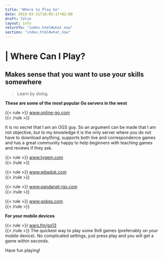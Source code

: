 ```yaml
---
title: "Where to Play Go"
date: 2019-03-31T10:05:17+02:00
draft: false
layout: info
returnTo: "index.html#what_now"
section: "index.html#what_now"
---
```


# | Where Can I Play?
## Makes sense that you want to use your skills somewhere

> Learn by doing.  

**These are some of the most popular Go servers in the west**

{{< rule >}}
	<a href="https://online-go.com/" target="_blank" noreferrer noopener>www.online-go.com</a>  
{{< /rule >}}

It is no secret that I am an OGS guy. So an argument can be made that I am not objective, but to my knowledge it is the only server where you do not have to download anything, supports both live and correspondence games and has a great community happy to help beginners with teaching games and reviews if they ask. 

{{< rule >}}
	<a href="http://www.tygem.com/" target="_blank" noreferrer noopener>www.tygem.com</a>  
{{< /rule >}}

{{< rule >}}
	<a href="http://www.wbaduk.com/" target="_blank" noreferrer noopener>www.wbaduk.com</a>  
{{< /rule >}}

{{< rule >}}
	<a href="https://pandanet-igs.com/communities/pandanet" target="_blank" noreferrer noopener>www.pandanet-igs.com</a>  
{{< /rule >}}

{{< rule >}}
	<a href="http://www.gokgs.com/" target="_blank" noreferrer noopener>www.gokgs.com</a>  
{{< /rule >}}


**For your mobile devices**

{{< rule >}}
	<a href="http://wars.fm/go13" target="_blank" noreferrer noopener>wars.fm/go13</a>  
{{< /rule >}}
The quickest way to play some 9x9 games (preferrably on your mobile device). No complicated settings, just press play and you will get a game within seconds.

Have fun playing!